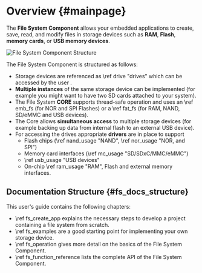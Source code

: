 # Overview {#mainpage}

The **File System Component** allows your embedded applications to create, save, read, and modify files in storage devices
such as **RAM**, **Flash**, **memory cards**, or **USB memory devices**.

![File System Component Structure](FileSystem.svg)

The File System Component is structured as follows:

- Storage devices are referenced as \ref drive "drives" which can be accessed by the user
.
- **Multiple instances** of the same storage device can be implemented (for example you might want to have two SD cards
  attached to your system).
- The File System **CORE** supports thread-safe operation and uses an \ref emb_fs (for NOR and SPI Flashes) or a \ref fat_fs
  (for RAM, NAND, SD/eMMC and USB devices).
- The Core allows **simultaneous access** to multiple storage devices (for example backing up data from internal flash to
  an external USB device).
- For accessing the drives appropriate **drivers** are in place to support
  - Flash chips (\ref nand_usage "NAND", \ref nor_usage "NOR, and SPI")
  - Memory card interfaces (\ref mc_usage "SD/SDxC/MMC/eMMC")
  - \ref usb_usage "USB devices"
  - On-chip \ref ram_usage "RAM", Flash and external memory interfaces. 

## Documentation Structure {#fs_docs_structure}

This user's guide contains the following chapters:

- \ref fs_create_app explains the necessary steps to develop a project containing a file system from scratch.
- \ref fs_examples are a good starting point for implementing your own storage device.
- \ref fs_operation gives more detail on the basics of the File System Component.
- \ref fs_function_reference lists the complete API of the File System Component.
